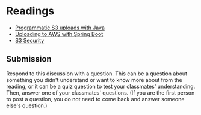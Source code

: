 # Readings
* [Programmatic S3 uploads with Java](https://docs.aws.amazon.com/AmazonS3/latest/dev/UploadObjSingleOpJava.html)
* [Uploading to AWS with Spring Boot](https://medium.com/oril/uploading-files-to-aws-s3-bucket-using-spring-boot-483fcb6f8646)
* [S3 Security](https://aws.amazon.com/premiumsupport/knowledge-center/secure-s3-resources/)

## Submission

Respond to this discussion with a question. This can be a question about something you didn't understand or want to know more about from the reading, or it can be a quiz question to test your classmates' understanding. Then, answer one of your classmates' questions. (If you are the first person to post a question, you do not need to come back and answer someone else's question.)
